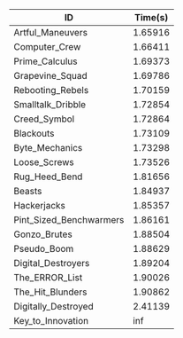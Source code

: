 |ID|Time(s)|
|-|-|
|Artful_Maneuvers|1.65916|
|Computer_Crew|1.66411|
|Prime_Calculus|1.69373|
|Grapevine_Squad|1.69786|
|Rebooting_Rebels|1.70159|
|Smalltalk_Dribble|1.72854|
|Creed_Symbol|1.72864|
|Blackouts|1.73109|
|Byte_Mechanics|1.73298|
|Loose_Screws|1.73526|
|Rug_Heed_Bend|1.81656|
|Beasts|1.84937|
|Hackerjacks|1.85357|
|Pint_Sized_Benchwarmers|1.86161|
|Gonzo_Brutes|1.88504|
|Pseudo_Boom|1.88629|
|Digital_Destroyers|1.89204|
|The_ERROR_List|1.90026|
|The_Hit_Blunders|1.90862|
|Digitally_Destroyed|2.41139|
|Key_to_Innovation|inf|
